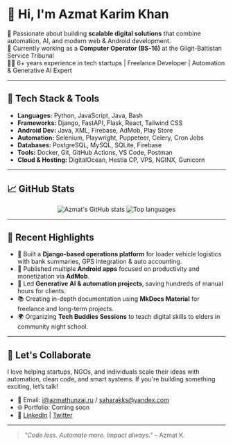 # 👋 Hi, I'm Azmat Karim Khan

🎯 Passionate about building **scalable digital solutions** that combine automation, AI, and modern web & Android development.  
💼 Currently working as a **Computer Operator (BS-16)** at the Gilgit-Baltistan Service Tribunal  
🧑‍💻 6+ years experience in tech startups | Freelance Developer | Automation & Generative AI Expert  

---

## 🚀 Tech Stack & Tools

- **Languages:** Python, JavaScript, Java, Bash  
- **Frameworks:** Django, FastAPI, Flask, React, Tailwind CSS  
- **Android Dev:** Java, XML, Firebase, AdMob, Play Store  
- **Automation:** Selenium, Playwright, Puppeteer, Celery, Cron Jobs  
- **Databases:** PostgreSQL, MySQL, SQLite, Firebase  
- **Tools:** Docker, Git, GitHub Actions, VS Code, Postman  
- **Cloud & Hosting:** DigitalOcean, Hestia CP, VPS, NGINX, Gunicorn

---

## 📈 GitHub Stats

<p align="center">
  <img src="https://github-readme-stats.vercel.app/api?username=saharakks&show_icons=true&theme=radical" alt="Azmat's GitHub stats" />
  <img src="https://github-readme-stats.vercel.app/api/top-langs/?username=saharakks&layout=compact&theme=radical" alt="Top languages" />
</p>

---

## 🧠 Recent Highlights

- 🧩 Built a **Django-based operations platform** for loader vehicle logistics with bank summaries, GPS integration & auto accounting.
- 📲 Published multiple **Android apps** focused on productivity and monetization via **AdMob**.
- 🤖 Led **Generative AI & automation projects**, saving hundreds of manual hours for clients.
- 📚 Creating in-depth documentation using **MkDocs Material** for freelance and long-term projects.
- 🌍 Organizing **Tech Buddies Sessions** to teach digital skills to elders in community night school.

---

## 🌟 Let's Collaborate

I love helping startups, NGOs, and individuals scale their ideas with automation, clean code, and smart systems. If you're building something exciting, let’s talk!

- 💌 Email: [i@azmathunzai.ru](mailto:i@azmathunzai.ru)  / [saharakks@yandex.com](mailto:saharakks@yandex.com) 
- 🌐 Portfolio: Coming soon  
- 📝 [LinkedIn](https://www.linkedin.com/in/azmatkarimkhan/) | [Twitter](https://twitter.com/saharakks)

---

> _"Code less. Automate more. Impact always."_ – Azmat K.

